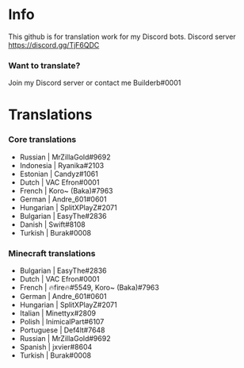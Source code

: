 # Info
This github is for translation work for my Discord bots.
Discord server https://discord.gg/TjF6QDC

### Want to translate?
Join my Discord server or contact me Builderb#0001

# Translations
### Core translations
- Russian    | MrZillaGold#9692
- Indonesia  | Ryanika#2103
- Estonian   | Candyz#1061
- Dutch      | VAC Efron#0001
- French     | Koro~ (Baka)#7963
- German     | Andre_601#0601
- Hungarian  | SplitXPlayZ#2071
- Bulgarian  | EasyThe#2836
- Danish     | Swift#8108
- Turkish    | Burak#0008

### Minecraft translations
- Bulgarian  | EasyThe#2836
- Dutch      | VAC Efron#0001
- French     | 🔥fire🔥#5549, Koro~ (Baka)#7963
- German     | Andre_601#0601
- Hungarian  | SplitXPlayZ#2071
- Italian    | Minettyx#2809
- Polish     | InimicalPart#6107
- Portuguese | Def4lt#7648
- Russian    | MrZillaGold#9692
- Spanish    | jxvier#8604
- Turkish    | Burak#0008
